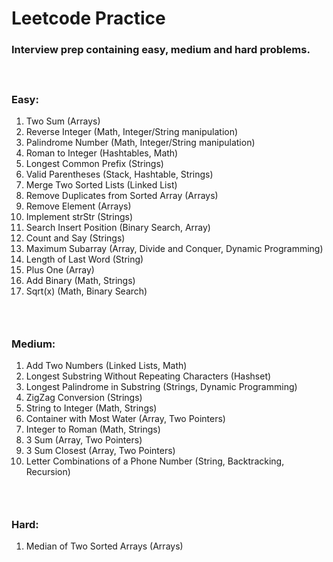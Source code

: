 # Leetcode Practice
### Interview prep containing easy, medium and hard problems.
#### </br>
### Easy:
1. Two Sum (Arrays)
2. Reverse Integer (Math, Integer/String manipulation)
3. Palindrome Number (Math, Integer/String manipulation)
4. Roman to Integer (Hashtables, Math)
5. Longest Common Prefix (Strings)
6. Valid Parentheses (Stack, Hashtable, Strings)
7. Merge Two Sorted Lists (Linked List)
8. Remove Duplicates from Sorted Array (Arrays)
9. Remove Element (Arrays)
10. Implement strStr (Strings)
11. Search Insert Position (Binary Search, Array)
12. Count and Say (Strings)
13. Maximum Subarray (Array, Divide and Conquer, Dynamic Programming)
14. Length of Last Word (String)
15. Plus One (Array)
16. Add Binary (Math, Strings)
17. Sqrt(x) (Math, Binary Search)
### </br>
### Medium:
1. Add Two Numbers (Linked Lists, Math)
2. Longest Substring Without Repeating Characters (Hashset)
3. Longest Palindrome in Substring (Strings, Dynamic Programming)
4. ZigZag Conversion (Strings)
5. String to Integer (Math, Strings)
6. Container with Most Water (Array, Two Pointers)
7. Integer to Roman (Math, Strings)
8. 3 Sum (Array, Two Pointers)
9. 3 Sum Closest (Array, Two Pointers)
10. Letter Combinations of a Phone Number (String, Backtracking, Recursion)
### </br>
### Hard:
1. Median of Two Sorted Arrays (Arrays)
